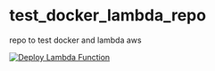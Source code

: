 # test_docker_lambda_repo
repo to test docker and lambda aws

[![Deploy Lambda Function](https://github.com/danyjabban/test_docker_lambda_repo/actions/workflows/main.yml/badge.svg)](https://github.com/danyjabban/test_docker_lambda_repo/actions/workflows/main.yml)
